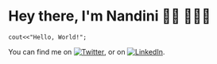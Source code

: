 # Hey there, I'm Nandini 🙋🏻‍ 👩🏻‍💻

```
cout<<"Hello, World!";
```
You can find me on [![Twitter][1.2]][1], or on [![LinkedIn][2.2]][2].


[1.2]: http://i.imgur.com/wWzX9uB.png (Twitter)
[2.2]: https://raw.githubusercontent.com/MartinHeinz/MartinHeinz/master/linkedin-3-16.png (LinkedIn)


[1]: https://twitter.com/_nandinisood_
[2]: https://www.linkedin.com/in/nandinisood/
